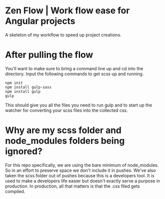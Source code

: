 # Zen Flow | Work flow ease for Angular projects
A skeleton of my workflow to speed up project creations.

# After pulling the flow
You'll want to make sure to bring a command line up and cd into the directory.
Input the following commands to get scss up and running.

```
npm init
npm install gulp-sass
npm install gulp
gulp
```

This should give you all the files you need to run gulp and to start up the watcher for converting your scss files into the collected css.

# Why are my scss folder and node_modules folders being ignored?
For this repo specifically, we are using the bare minimum of node_modules.
So in an effort to preserve space we don't include it in pushes.
We've also taken the scss folder out of pushes because this is a developers tool.
It is used to make a developers life easier but doesn't exactly serve a purpose in production.
In production, all that matters is that the .css filed gets compiled.

